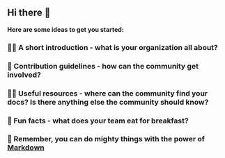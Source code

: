 ## Hi there 👋



**Here are some ideas to get you started:**

### 🙋‍♀️ A short introduction - what is your organization all about?
### 🌈 Contribution guidelines - how can the community get involved?
### 👩‍💻 Useful resources - where can the community find your docs? Is there anything else the community should know?
### 🍿 Fun facts - what does your team eat for breakfast?
### 🧙 Remember, you can do mighty things with the power of [Markdown](https://guides.github.com/features/mastering-markdown/)

